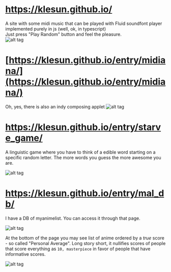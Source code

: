 # https://klesun.github.io/
A site with some midi music that can be played with Fluid soundfont player implemented purely in js (well, ok, in typescript)<br/>
Just press "Play Random" button and feel the pleasure.<br/>
![alt tag](/screenshot.png)

# [https://klesun.github.io/entry/midiana/](https://klesun.github.io/entry/midiana/)
Oh, yes, there is also an indy composing applet
![alt tag](/screenshot_compose.png)

# https://klesun.github.io/entry/starve_game/
A linguistic game where you have to think of a edible word starting on a specific random letter. The more words you guess the more awesome you are.

![alt tag](https://cloud.githubusercontent.com/assets/5202330/26429290/babeb7f2-40ee-11e7-98e0-ab4b04306c41.png)

# https://klesun.github.io/entry/mal_db/
I have a DB of myanimelist. You can access it through that page.

![alt tag](https://cloud.githubusercontent.com/assets/5202330/26429289/babc27ee-40ee-11e7-9511-a205208038ee.png)

At the bottom of the page you may see list of anime ordered by a _true_ score - so called "Personal Average". Long story short, it nullifies scores of people that score everything as `10, masterpiece` in favor of people that have informative scores.

![alt tag](https://cloud.githubusercontent.com/assets/5202330/26429288/baba9f8c-40ee-11e7-933c-b0cc1bfa3f4a.png)
